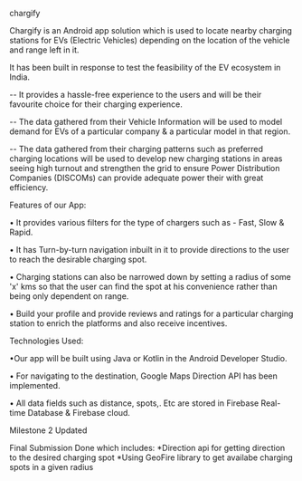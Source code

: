 chargify

Chargify is an Android app solution which is used to locate nearby charging stations for EVs (Electric Vehicles) depending on the location of the vehicle and range left in it. 

It has been built in response to test the feasibility of the EV ecosystem in India.

-- It provides a hassle-free experience to the users and will be their favourite choice for their charging experience.   

-- The data gathered from their Vehicle Information will be used to model demand for EVs of a particular company & a particular model in that region. 

-- The data gathered from their charging patterns such as preferred charging locations will be used to develop new charging stations in areas seeing high turnout and strengthen the grid to ensure Power Distribution Companies (DISCOMs) can provide  adequate power their 
with great efficiency.


Features of our App:


•  It  provides various filters for the type of chargers such as - Fast, Slow &   
   Rapid.
   
•  It  has Turn-by-turn navigation inbuilt  in it to provide directions to the user to reach the desirable charging spot.

•  Charging  stations can also be narrowed down by setting a radius of some 'x' kms  so that the user 
can find the spot at his convenience rather than being only dependent on range.

•  Build your profile and provide reviews and ratings for a particular charging station to enrich the platforms and also receive incentives.


Technologies Used:


•Our app will be built using Java or Kotlin in the Android Developer Studio. 

• For navigating to the destination, Google Maps Direction API has been implemented.

• All data fields such as distance, spots,. Etc are stored in Firebase  Real-time Database & Firebase cloud.



Milestone 2 Updated


Final Submission Done which includes:
*Direction api for getting direction to the desired charging spot
*Using GeoFire library to get availabe charging spots in a given radius





